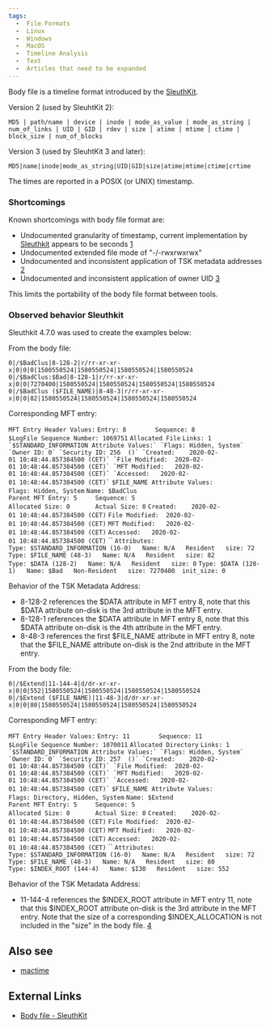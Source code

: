 ```yaml
---
tags:
  -  File Formats
  -  Linux
  -  Windows
  -  MacOS
  -  Timeline Analysis
  -  Text
  -  Articles that need to be expanded 
---
```

Body file is a timeline format introduced by the
[SleuthKit](sleuthkit.md).

Version 2 (used by SleuhtKit 2):

    MD5 | path/name | device | inode | mode_as_value | mode_as_string | num_of_links | UID | GID | rdev | size | atime | mtime | ctime | block_size | num_of_blocks

Version 3 (used by SleuhtKit 3 and later):

    MD5|name|inode|mode_as_string|UID|GID|size|atime|mtime|ctime|crtime

The times are reported in a POSIX (or UNIX) timestamp.

### Shortcomings

Known shortcomings with body file format are:

- Undocumented granularity of timestamp, current implementation by
  [Sleuthkit](sleuthkit.md) appears to be seconds
  [1](https://github.com/sleuthkit/sleuthkit/issues/1810)
- Undocumented extended file mode of "-/-rwxrwxrwx"
- Undocumented and inconsistent application of TSK metadata addresses
  [2](https://github.com/sleuthkit/sleuthkit/issues/1809)
- Undocumented and inconsistent application of owner UID
  [3](https://github.com/sleuthkit/sleuthkit/issues/1830)

This limits the portability of the body file format between tools.

### Observed behavior Sleuthkit

Sleuthkit 4.7.0 was used to create the examples below:

From the body file:

`0|/$BadClus|8-128-2|r/rr-xr-xr-x|0|0|0|1580550524|1580550524|1580550524|1580550524`
`0|/$BadClus:$Bad|8-128-1|r/rr-xr-xr-x|0|0|7270400|1580550524|1580550524|1580550524|1580550524`
`0|/$BadClus ($FILE_NAME)|8-48-3|r/rr-xr-xr-x|0|0|82|1580550524|1580550524|1580550524|1580550524`

Corresponding MFT entry:

`MFT Entry Header Values:`
`Entry: 8        Sequence: 8`
`$LogFile Sequence Number: 1069751`
`Allocated File`
`Links: 1`
``
`$STANDARD_INFORMATION Attribute Values:`
`Flags: Hidden, System`
`Owner ID: 0`
`Security ID: 256  ()`
`Created:    2020-02-01 10:48:44.857384500 (CET)`
`File Modified:  2020-02-01 10:48:44.857384500 (CET)`
`MFT Modified:   2020-02-01 10:48:44.857384500 (CET)`
`Accessed:   2020-02-01 10:48:44.857384500 (CET)`
``
`$FILE_NAME Attribute Values:`
`Flags: Hidden, System`
`Name: $BadClus`
`Parent MFT Entry: 5     Sequence: 5`
`Allocated Size: 0       Actual Size: 0`
`Created:    2020-02-01 10:48:44.857384500 (CET)`
`File Modified:  2020-02-01 10:48:44.857384500 (CET)`
`MFT Modified:   2020-02-01 10:48:44.857384500 (CET)`
`Accessed:   2020-02-01 10:48:44.857384500 (CET)`
``
`Attributes: `
`Type: $STANDARD_INFORMATION (16-0)   Name: N/A   Resident   size: 72`
`Type: $FILE_NAME (48-3)   Name: N/A   Resident   size: 82`
`Type: $DATA (128-2)   Name: N/A   Resident   size: 0`
`Type: $DATA (128-1)   Name: $Bad   Non-Resident   size: 7270400  init_size: 0`

Behavior of the TSK Metadata Address:

- 8-128-2 references the \$DATA attribute in MFT entry 8, note that this
  \$DATA attribute on-disk is the 3rd attribute in the MFT entry.
- 8-128-1 references the \$DATA attribute in MFT entry 8, note that this
  \$DATA attribute on-disk is the 4th attribute in the MFT entry.
- 8-48-3 references the first \$FILE_NAME attribute in MFT entry 8, note
  that the \$FILE_NAME attribute on-disk is the 2nd attribute in the MFT
  entry.

From the body file:

`0|/$Extend|11-144-4|d/dr-xr-xr-x|0|0|552|1580550524|1580550524|1580550524|1580550524`
`0|/$Extend ($FILE_NAME)|11-48-3|d/dr-xr-xr-x|0|0|80|1580550524|1580550524|1580550524|1580550524`

Corresponding MFT entry:

`MFT Entry Header Values:`
`Entry: 11        Sequence: 11`
`$LogFile Sequence Number: 1070011`
`Allocated Directory`
`Links: 1`
``
`$STANDARD_INFORMATION Attribute Values:`
`Flags: Hidden, System`
`Owner ID: 0`
`Security ID: 257  ()`
`Created:    2020-02-01 10:48:44.857384500 (CET)`
`File Modified:  2020-02-01 10:48:44.857384500 (CET)`
`MFT Modified:   2020-02-01 10:48:44.857384500 (CET)`
`Accessed:   2020-02-01 10:48:44.857384500 (CET)`
``
`$FILE_NAME Attribute Values:`
`Flags: Directory, Hidden, System`
`Name: $Extend`
`Parent MFT Entry: 5     Sequence: 5`
`Allocated Size: 0       Actual Size: 0`
`Created:    2020-02-01 10:48:44.857384500 (CET)`
`File Modified:  2020-02-01 10:48:44.857384500 (CET)`
`MFT Modified:   2020-02-01 10:48:44.857384500 (CET)`
`Accessed:   2020-02-01 10:48:44.857384500 (CET)`
``
`Attributes: `
`Type: $STANDARD_INFORMATION (16-0)   Name: N/A   Resident   size: 72`
`Type: $FILE_NAME (48-3)   Name: N/A   Resident   size: 80`
`Type: $INDEX_ROOT (144-4)   Name: $I30   Resident   size: 552`

Behavior of the TSK Metadata Address:

- 11-144-4 references the \$INDEX_ROOT attribute in MFT entry 11, note
  that this \$INDEX_ROOT attribute on-disk is the 3rd attribute in the
  MFT entry. Note that the size of a corresponding \$INDEX_ALLOCATION is
  not included in the "size" in the body file.
  [4](https://github.com/sleuthkit/sleuthkit/issues/1831)

## Also see

- [mactime](mactime.md)

## External Links

- [Body file -
  SleuthKit](http://wiki.sleuthkit.org/index.php?title=Body_file)

